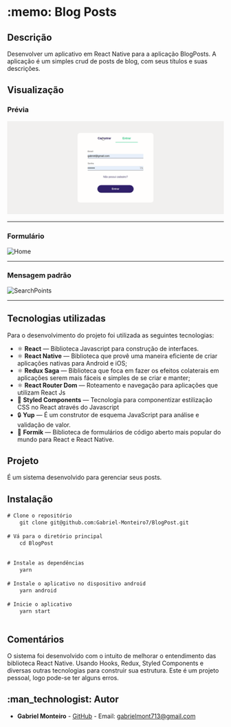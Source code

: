 

# [](<[https://github.com/Gabriel-Monteiro7/BlogPost](https://github.com/Gabriel-Monteiro7/BlogPost)>)  :memo: Blog Posts

## [](<[https://github.com/Gabriel-Monteiro7/BlogPost](https://github.com/Gabriel-Monteiro7/BlogPost)#Descrição>)Descrição
Desenvolver um aplicativo em React Native para a aplicação BlogPosts. A aplicação é um simples crud de posts de blog, com seus títulos e suas descrições.


## [](<[https://github.com/Gabriel-Monteiro7/BlogPost](https://github.com/Gabriel-Monteiro7/BlogPost)#Visualização>)Visualização

### Prévia
![preview](https://github.com/Gabriel-Monteiro7/AccountManagement/blob/master/.github/preview.gif)

---

### Formulário
![Home](https://github.com/Gabriel-Monteiro7/AccountManagement/blob/master/.github/formulario.jpeg)

---

### Mensagem padrão
![SearchPoints](https://github.com/Gabriel-Monteiro7/AccountManagement/blob/master/.github/messageDefault.jpeg)

---

## [](<[[https://github.com/Gabriel-Monteiro7/AccountManagement](https://github.com/Gabriel-Monteiro7/AccountManagement)#tecnologias>)Tecnologias utilizadas

Para o desenvolvimento do projeto foi utilizada as seguintes tecnologias:


- :atom_symbol:  **React** — Biblioteca Javascript para construção de interfaces.
- :atom_symbol: **React Native** — Biblioteca que provê uma maneira eficiente de criar aplicações nativas para Android e iOS;
- :atom_symbol: **Redux Saga** — Biblioteca que foca em fazer os efeitos colaterais em aplicações serem mais fáceis e simples de se criar e manter;
- :atom_symbol:  **React Router Dom** — Roteamento e navegação para aplicações  que utilizam React Js
- :nail_care:  **Styled Components** — Tecnologia para componentizar estilização CSS no React através do Javascript
-   :lock:  **Yup** — É um construtor de esquema JavaScript para análise e validação de valor.
-   :page_facing_up:  **Formik** — Biblioteca de formulários de código aberto mais popular do mundo para React e React Native.


## [](<[https://github.com/Gabriel-Monteiro7/BlogPost](https://github.com/Gabriel-Monteiro7/BlogPost)#projeto>)Projeto

É um sistema desenvolvido para gerenciar seus posts.

## Instalação

```
# Clone o repositório
	git clone git@github.com:Gabriel-Monteiro7/BlogPost.git

# Vá para o diretório principal
	cd BlogPost
```
```

# Instale as dependências
	yarn 

# Instale o aplicativo no dispositivo android
	yarn android

# Inicie o aplicativo
	yarn start 
	
```

## Comentários

O sistema foi desenvolvido com o intuito de melhorar o entendimento das biblioteca React Native. Usando Hooks, Redux, Styled Components e diversas outras tecnologias para construir sua estrutura. Este é um projeto pessoal, logo pode-se ter alguns erros.

## [](<[https://github.com/Gabriel-Monteiro7/BlogPost](https://github.com/Gabriel-Monteiro7/BlogPost)#autor>):man_technologist: Autor

- **Gabriel Monteiro** - [GitHub](https://github.com/Gabriel-Monteiro7) - Email: [gabrielmont713@gmail.com](mailto:gabrielmont713@gmail.com)

